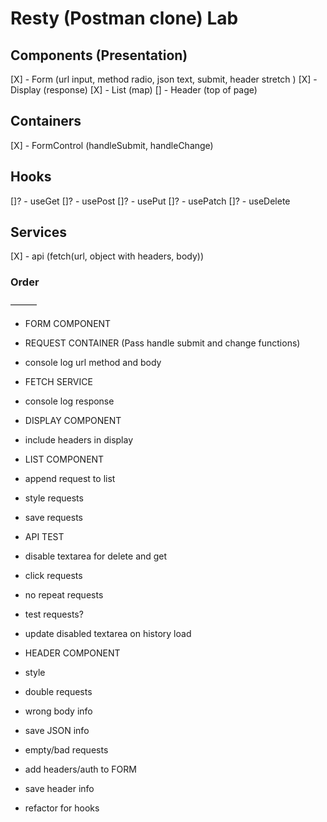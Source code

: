# Resty (Postman clone) Lab


## Components (Presentation)
[X] - Form (url input, method radio, json text, submit, header stretch )
[X] - Display (response)
[X] - List (map)
[] - Header (top of page)

## Containers
[X] - FormControl (handleSubmit, handleChange)

## Hooks
[]? - useGet
[]? - usePost
[]? - usePut
[]? - usePatch
[]? - useDelete

## Services
[X] - api (fetch(url, object with headers, body))

### Order
——— 
- FORM COMPONENT
- REQUEST CONTAINER (Pass handle submit and change functions)
- console log url method and body
- FETCH SERVICE
- console log response
- DISPLAY COMPONENT
- include headers in display
- LIST COMPONENT
- append request to list
- style requests
- save requests
- API TEST
- disable textarea for delete and get
- click requests
- no repeat requests
- test requests?
- update disabled textarea on history load
- HEADER COMPONENT
- style
- double requests
- wrong body info
- save JSON info
- empty/bad requests

- add headers/auth to FORM
- save header info
- refactor for hooks